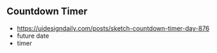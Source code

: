 ## Countdown Timer

- https://uidesigndaily.com/posts/sketch-countdown-timer-day-876
- future date
- timer